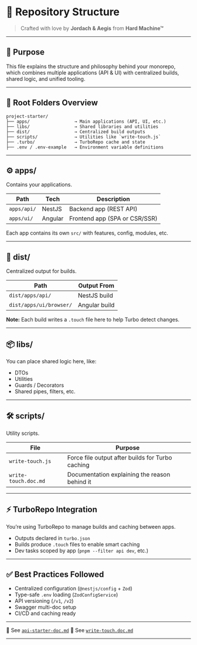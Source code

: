 
# 🧱 Repository Structure

> Crafted with love by **Jordach & Aegis** from **Hard Machine™**

---

## 🎯 Purpose

This file explains the structure and philosophy behind your monorepo, which combines multiple applications (API & UI) with centralized builds, shared logic, and unified tooling.

---

## 📁 Root Folders Overview

```
project-starter/
├── apps/                 → Main applications (API, UI, etc.)
├── libs/                 → Shared libraries and utilities
├── dist/                 → Centralized build outputs
├── scripts/              → Utilities like `write-touch.js`
├── .turbo/               → TurboRepo cache and state
├── .env / .env-example   → Environment variable definitions
```

---

## ⚙️ apps/

Contains your applications.

| Path        | Tech    | Description                   |
| ----------- | ------- | ----------------------------- |
| `apps/api/` | NestJS  | Backend app (REST API)        |
| `apps/ui/`  | Angular | Frontend app (SPA or CSR/SSR) |

Each app contains its own `src/` with features, config, modules, etc.

---

## 💾 dist/

Centralized output for builds.

| Path                    | Output From   |
| ----------------------- | ------------- |
| `dist/apps/api/`        | NestJS build  |
| `dist/apps/ui/browser/` | Angular build |

**Note:** Each build writes a `.touch` file here to help Turbo detect changes.

---

## 📦 libs/

You can place shared logic here, like:

* DTOs
* Utilities
* Guards / Decorators
* Shared pipes, filters, etc.

---

## 🛠 scripts/

Utility scripts.

| File                 | Purpose                                          |
| -------------------- | ------------------------------------------------ |
| `write-touch.js`     | Force file output after builds for Turbo caching |
| `write-touch.doc.md` | Documentation explaining the reason behind it    |

---

## ⚡ TurboRepo Integration

You’re using TurboRepo to manage builds and caching between apps.

* Outputs declared in `turbo.json`
* Builds produce `.touch` files to enable smart caching
* Dev tasks scoped by app (`pnpm --filter api dev`, etc.)

---

## ✅ Best Practices Followed

* Centralized configuration (`@nestjs/config` + `Zod`)
* Type-safe `.env` loading (`ZodConfigService`)
* API versioning (`/v1`, `/v2`)
* Swagger multi-doc setup
* CI/CD and caching ready

---

📄 See [`api-starter-doc.md`](/apps/api/src/config/api-starter-doc.md)
📄 See [`write-touch.doc.md`](./scripts/write-touch.doc.md)

---


